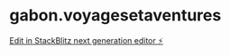 # gabon.voyagesetaventures

[Edit in StackBlitz next generation editor ⚡️](https://stackblitz.com/~/github.com/LaVoixDuCalme/gabon.voyagesetaventures)